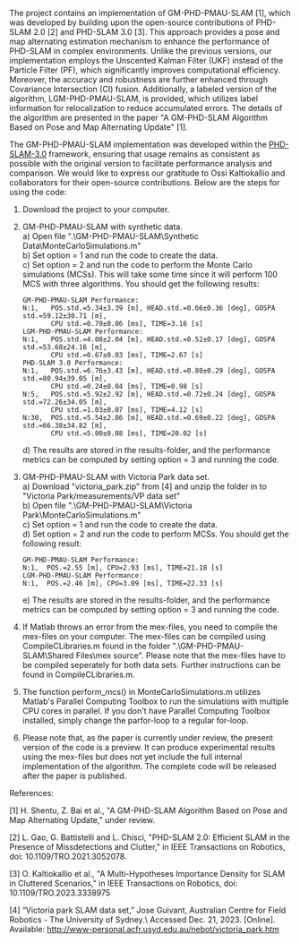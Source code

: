 The project contains an implementation of GM-PHD-PMAU-SLAM [1], which was developed by building upon the open-source contributions of PHD-SLAM 2.0 [2] and PHD-SLAM 3.0 [3]. This approach provides a pose and map alternating estimation mechanism to enhance the performance of PHD-SLAM in complex environments. Unlike the previous versions, our implementation employs the Unscented Kalman Filter (UKF) instead of the Particle Filter (PF), which significantly improves computational efficiency. Moreover, the accuracy and robustness are further enhanced through Covariance Intersection (CI) fusion. Additionally, a labeled version of the algorithm, LGM-PHD-PMAU-SLAM, is provided, which utilizes label information for relocalization to reduce accumulated errors. The details of the algorithm are presented in the paper "A GM-PHD-SLAM Algorithm Based on Pose and Map Alternating Update" [1].

The GM-PHD-PMAU-SLAM implementation was developed within the [PHD-SLAM-3.0](https://github.com/okaltiok/PHD-SLAM-3.0) framework, ensuring that usage remains as consistent as possible with the original version to facilitate performance analysis and comparison. We would like to express our gratitude to Ossi Kaltiokallio and collaborators for their open-source contributions. Below are the steps for using the code:

1. Download the project to your computer.

2. GM-PHD-PMAU-SLAM with synthetic data.\
    a) Open file ".\GM-PHD-PMAU-SLAM\Synthetic Data\MonteCarloSimulations.m"\
    b) Set option = 1 and run the code to create the data.\
    c) Set option = 2 and run the code to perform the Monte Carlo simulations (MCSs). This will take some time since it        will perform 100 MCS with three algorithms. You should get the following results:
    
       GM-PHD-PMAU-SLAM Performance:
       N:1,   POS.std.=5.34±3.39 [m], HEAD.std.=0.66±0.36 [deg], GOSPA std.=59.12±30.71 [m], 
              CPU std.=0.79±0.06 [ms], TIME=3.16 [s]
       LGM-PHD-PMAU-SLAM Performance:
       N:1,   POS.std.=4.08±2.04 [m], HEAD.std.=0.52±0.17 [deg], GOSPA std.=53.68±24.16 [m], 
              CPU std.=0.67±0.03 [ms], TIME=2.67 [s]
       PHD-SLAM 3.0 Performance:
       N:1,   POS.std.=6.76±3.43 [m], HEAD.std.=0.80±0.29 [deg], GOSPA std.=80.94±39.05 [m], 
              CPU std.=0.24±0.04 [ms], TIME=0.98 [s]
       N:5,   POS.std.=5.92±2.92 [m], HEAD.std.=0.72±0.24 [deg], GOSPA std.=72.26±34.05 [m], 
              CPU std.=1.03±0.07 [ms], TIME=4.12 [s]
       N:30,  POS.std.=5.54±2.86 [m], HEAD.std.=0.69±0.22 [deg], GOSPA std.=66.38±34.82 [m], 
              CPU std.=5.00±0.08 [ms], TIME=20.02 [s]
    
    d) The results are stored in the results-folder, and the performance metrics can be computed by setting option = 3         and running the code. 
    
3. GM-PHD-PMAU-SLAM with Victoria Park data set.\
    a) Download "victoria_park.zip" from [4] and unzip the folder in to "Victoria Park/measurements/VP data set"\
    b) Open file ".\GM-PHD-PMAU-SLAM\Victoria Park\MonteCarloSimulations.m"\
    c) Set option = 1 and run the code to create the data.\
    d) Set option = 2 and run the code to perform MCSs. You should get the following result:
    
       GM-PHD-PMAU-SLAM Performance:
       N:1,  POS.=2.55 [m], CPU=2.93 [ms], TIME=21.18 [s]
       LGM-PHD-PMAU-SLAM Performance:
       N:1,  POS.=2.46 [m], CPU=3.09 [ms], TIME=22.33 [s]
    
    e) The results are stored in the results-folder, and the performance metrics can be computed by setting option = 3         and running the code. 
    
4. If Matlab throws an error from the mex-files, you need to compile the mex-files on your computer. The mex-files can be compiled using CompileCLibraries.m found in the folder ".\GM-PHD-PMAU-SLAM\Shared Files\mex source". Please note that the mex-files have to be compiled seperately for both data sets. Further instructions can be found in CompileCLibraries.m.

5. The function perform_mcs() in MonteCarloSimulations.m utilizes Matlab's Parallel Computing Toolbox to run the simulations with multiple CPU cores in parallel. If you don't have Parallel Computing Toolbox installed, simply change the parfor-loop to a regular for-loop.

6. Please note that, as the paper is currently under review, the present version of the code is a preview. It can produce experimental results using the mex-files but does not yet include the full internal implementation of the algorithm. The complete code will be released after the paper is published.


References:

[1] H. Shentu, Z. Bai et al., "A GM-PHD-SLAM Algorithm Based on Pose and Map Alternating Update," under review.

[2] L. Gao, G. Battistelli and L. Chisci, "PHD-SLAM 2.0: Efficient SLAM in the Presence of Missdetections and Clutter," in IEEE Transactions on Robotics, doi: 10.1109/TRO.2021.3052078.

[3] O. Kaltiokallio et al., "A Multi-Hypotheses Importance Density for SLAM in Cluttered Scenarios," in IEEE Transactions on Robotics, doi: 10.1109/TRO.2023.3338975

[4] “Victoria park SLAM data set,” Jose Guivant, Australian Centre for Field Robotics - The University of Sydney.\ Accessed Dec. 21, 2023. [Online]. Available: http://www-personal.acfr.usyd.edu.au/nebot/victoria_park.htm
